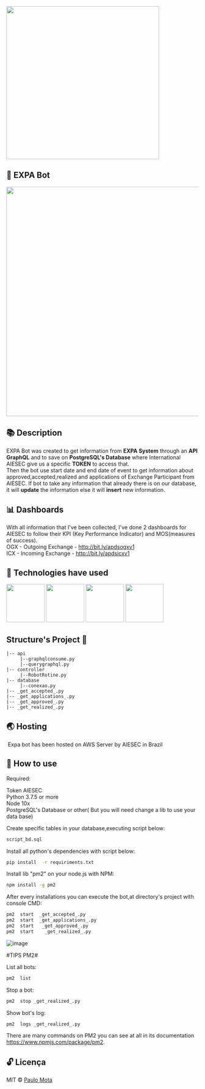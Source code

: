 
<img src="https://user-images.githubusercontent.com/18649504/66263084-9c64c700-e7c3-11e9-86dd-253fcd1c7292.png" width = "400">

## 🤖 EXPA Bot

<img src="https://user-images.githubusercontent.com/18649504/66263309-f87d1a80-e7c6-11e9-8162-8e9c4c066b33.png" width = "600">


## 📚  Description

   EXPA Bot was created to get information from <b>EXPA System</b> through an <b>API GraphQL</b> and to save on <b>PostgreSQL's Database</b> where International AIESEC give us a specific <b>TOKEN</b> to access that.<br>
    Then the bot use start date and end date of event to get information about approved,accepted,realized and applications of Exchange Participant from AIESEC. If bot to take any information that already there is on our database, it will <b>update</b> the information else it will <b>insert</b> new information.<br>

## 📊 Dashboards 

With all information that I've been collected,  I've done 2 dashboards for AIESEC to follow their KPI (Key Performance Indicator) and MOS(measures of success).<br>
OGX - Outgoing Exchange - http://bit.ly/apdsogxv1<br>
ICX - Incoming Exchange - http://bit.ly/apdsicxv1<br>

## 🚀 Technologies have used 

<img src="https://user-images.githubusercontent.com/18649504/66262823-725cd600-e7be-11e9-9cea-ea14305079db.png" width = "100">
<img src="https://user-images.githubusercontent.com/18649504/66262824-74bf3000-e7be-11e9-9485-45eac5577165.png" width = "100">
<img src ="https://user-images.githubusercontent.com/18649504/66262910-11ce9880-e7c0-11e9-870e-9f9809cdd193.png" width = "100">
<img src ="https://user-images.githubusercontent.com/18649504/66262944-91f4fe00-e7c0-11e9-979d-2f370d1ebbbc.png" width = "100">

## Structure's Project 📌
    |-- api
         |--graphqlconsume.py
         |--querygraphql.py
    |-- controller
         |--RobotRotine.py
    |-- database
         |--conexao.py
    |-- _get_accepted_.py
    |-- _get_applications_.py
    |-- _get_approved_.py
    |-- _get_realized_.py

## 🌏 Hosting

   Expa bot has been hosted on AWS Server by AIESEC in Brazil<br>

## 📢 How to use

Required:

Token AIESEC<br>
Python 3.7.5 or more<br>
Node 10x<br>
PostgreSQL's Database or other( But you will need change a lib to use your data base)<br>

Create specific tables in your database,executing script below:
```bash 
script_bd.sql
```
Install all python's dependencies with script below:  

```bash 
pip install  -r requiriments.txt
 ```  
Install lib "pm2" on your node.js with NPM:

```bash 
npm install -g pm2
```
After every installations you can execute the bot,at directory's project with console CMD:  
```bash 
pm2  start  _get_accepted_.py
pm2  start  _get_applications_.py
pm2  start   _get_approved_.py
pm2  start    _get_realized_.py
```
![image](https://user-images.githubusercontent.com/18649504/66263916-a2fa3b00-e7d1-11e9-902b-07ccce624de3.png)

#TIPS PM2#

List all bots:
```bash 
pm2  list
```
Stop a bot:
```bash 
pm2  stop _get_realized_.py
```
Show bot's log:
```bash 
pm2  logs _get_realized_.py
```
There are many commands on PM2 you can see at all in its documentation https://www.npmjs.com/package/pm2.

## 🔓 Licença 
MIT © [Paulo Mota](https://www.linkedin.com/in/paulo-mota-955218a2/)
